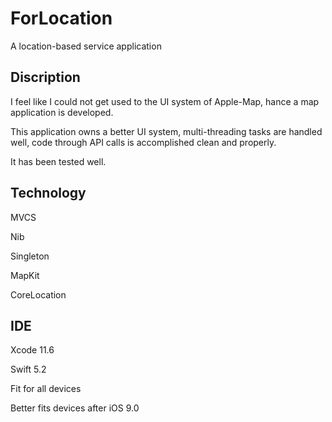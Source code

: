 # ForLocation
A location-based service application 

## Discription
I feel like I could not get used to the UI system of Apple-Map, hance a map application is developed. 

This application owns a better UI system, multi-threading tasks are handled well, code through API calls is accomplished clean and properly.

It has been tested well.

## Technology
MVCS

Nib

Singleton

MapKit

CoreLocation

## IDE

Xcode 11.6

Swift 5.2

Fit for all devices

Better fits devices after iOS 9.0
